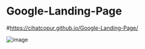 # Google-Landing-Page  

#https://cihatcopur.github.io/Google-Landing-Page/



![image](https://user-images.githubusercontent.com/109276013/219482052-b06594ed-6652-4839-b151-9d7b06a65c8c.png)




